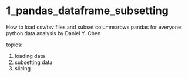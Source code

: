 # 1_pandas_dataframe_subsetting
How to load csv/tsv files and subset columns/rows 
pandas for everyone: python data analysis by Daniel Y. Chen

topics:
1. loading data
2. subsetting data
3. slicing
